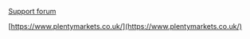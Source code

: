[Support forum](https://forum.plentymarkets.com/c/app-pos)

[https://www.plentymarkets.co.uk/](https://www.plentymarkets.co.uk/)